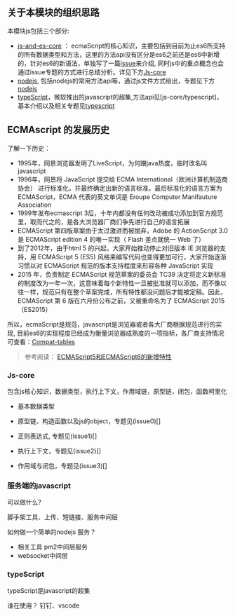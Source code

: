 ## 关于本模块的组织思路
本模块js包括三个部分:
+ [js-and-es-core]() ： ecmaScript的核心知识，主要包括到目前为止es6所支持的所有数据类型和方法，这里的方法api没有区分是es6之前还是es6中新增的，针对es6的新语法，单独写了一篇[issue]()来介绍, 同时js中的重点概念也会通过issue专题的方式进行总结分析。详见下方[Js-core](#Js-core)
+ [nodejs](js/nodejs/README.md), 包括nodejs的常用方法api等，通过js文件方式给出，专题见下方[nodejs](#nodejs)
+ [typeScript](js/typescript/README.md)，微软推出的javascript的超集,方法api见[js-core/typescript]，基本介绍以及相关专题见[typescript](#typescript)


## ECMAscript 的发展历史

了解一下历史：
+ 1995年，网景浏览器发明了LiveScript，为何蹭java热度，临时改名叫javascript
+ 1996年，网景将 JavaScript 提交给 ECMA International（欧洲计算机制造商协会） 进行标准化，并最终确定出新的语言标准，最后标准化的语言方案为ECMAScript，ECMA 代表的英文单词是 Eroupe Computer Manifauture Association
+ 1999年发布ecmascript 3后，十年内都没有任何改动被成功添加到官方规范里，取而代之的，是各大浏览器厂商们争先进行自己的语言拓展
+ ECMAScript 第四版草案由于太过激进而被抛弃，Adobe 的 ActionScript 3.0 是 ECMAScript edition 4 的唯一实现（ Flash 差点就统一 Web 了）
+ 到了2012年，由于html 5 的兴起，大家开始推动停止对旧版本 IE 浏览器的支持，用 ECMAScript 5 (ES5) 风格来编写代码也变得更加可行，大家开始逐渐习惯以对 ECMAScript 规范的版本支持程度来形容各种 JavaScript 实现
+ 2015 年，负责制定 ECMAScript 规范草案的委员会 TC39 决定将定义新标准的制度改为一年一次，这意味着每个新特性一旦被批准就可以添加，而不像以往一样，规范只有在整个草案完成，所有特性都没问题后才能被定稿。因此，ECMAScript 第 6 版在六月份公布之前，又被重命名为了 ECMAScript 2015（ES2015）

所以，ecmaScript是规范，javascript是浏览器或者各大厂商根据规范进行的实现, 目前es6的实现程度已经成为衡量浏览器成熟度的一项指标，各厂商支持情况可查看：[Compat-tables](https://kangax.github.io/compat-table/es6/)

> 参考阅读：
> [ECMAScript5和ECMAScript6的新增特性](https://www.jianshu.com/p/b6d76160889d)



### Js-core
包含js核心知识，数据类型，执行上下文，作用域链，原型链，闭包，函数柯里化

- 基本数据类型

- 原型链、构造函数以及js的object，专题见(issue0)[]

- 正则表达式, 专题见(issue1)[]

- 执行上下文，专题见(issue2)[]

- 作用域与闭包，专题见(issue3)[]


### 服务端的javascript
可以做什么?

脚手架工具、上传、短链接、服务中间层

如何做一个简单的nodejs 服务？

- 相关工具 pm2中间层服务
- websocket中间层

### typeScript
typeScript是javascript的超集

谁在使用？
钉钉、vscode
